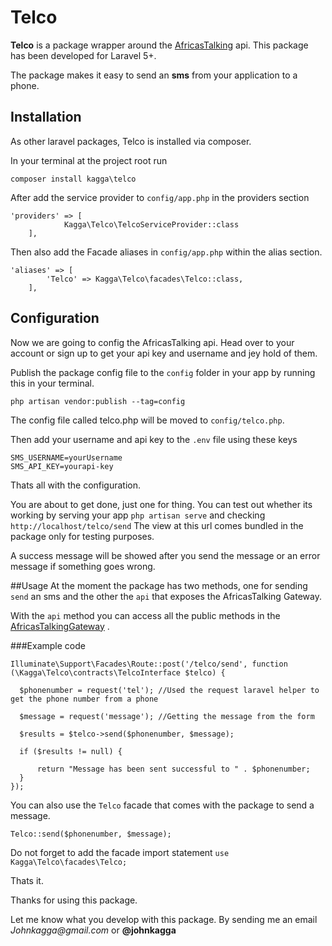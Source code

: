 # Telco 
**Telco** is a package wrapper around the [AfricasTalking](http://africastalking.com/) api. 
This package has been developed for Laravel 5+.

The package makes it easy to send an **sms** from your application to a phone.

## Installation
As other laravel packages, Telco is installed via composer.

In your terminal at the project root run

```$xslt
composer install kagga\telco
```


After add the service provider to `config/app.php` in the providers section

```$xslt
'providers' => [ 
            Kagga\Telco\TelcoServiceProvider::class 
    ],
```

Then also add the Facade aliases in `config/app.php` within the alias section.

```$xslt
'aliases' => [
        'Telco' => Kagga\Telco\facades\Telco::class,
    ],
```

    
 ## Configuration
    
 Now we are going to config the AfricasTalking api. Head over to your account or sign up to 
    get your api key and username and jey hold of them.
   
 Publish the package config file to the `config` folder in your app by running this in your terminal.
 
 ```$xslt
php artisan vendor:publish --tag=config
```
 
 The config file called telco.php will be moved to `config/telco.php`.
 
 Then add your username and api key to the `.env` file using these keys
 
 ```$xslt
SMS_USERNAME=yourUsername
SMS_API_KEY=yourapi-key
``` 
 Thats all with the configuration.
 
 You are about to get done, just one for thing. You can test out whether its working by serving your app `php artisan serve` 
 and checking `http://localhost/telco/send` The view at this url comes bundled in the package only for testing purposes.
  
  A success message will be showed after you send the message or an error 
  message if something goes wrong.
  
  ##Usage
  At the moment the package has two methods, one for sending `send` an sms and the other
  the `api` that exposes the AfricasTalking Gateway.
  
  With the `api` method you can access all the public methods in the 
  [AfricasTalkingGateway](http://docs.africastalking.com/sms/sending) .
  
  ###Example code
  ```$xslt
Illuminate\Support\Facades\Route::post('/telco/send', function (\Kagga\Telco\contracts\TelcoInterface $telco) {

    $phonenumber = request('tel'); //Used the request laravel helper to get the phone number from a phone

    $message = request('message'); //Getting the message from the form
    
    $results = $telco->send($phonenumber, $message);
    
    if ($results != null) {

        return "Message has been sent successful to " . $phonenumber;
    }
});
```
  You can also  use the `Telco` facade that comes with the package
  to send a message.
  
  ```$xslt
Telco::send($phonenumber, $message);
```
Do not forget to add the facade import statement 
`use Kagga\Telco\facades\Telco;`

  
  Thats it.
  
  Thanks for using this package.
  
  Let me know what you develop with this package. By sending me an email _Johnkagga@gmail.com_ or **@johnkagga**
    